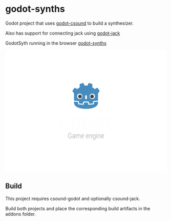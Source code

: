 godot-synths
============

Godot project that uses [godot-csound](https://github.com/nonameentername/godot-csound/) to build a synthesizer.

Also has support for connecting jack using [godot-jack](https://github.com/nonameentername/godot-jack)

GodotSyth running in the browser [godot-synths](https://nonameentername.github.io/godot-synths/godot-synths.html)

![godot-synths](https://github.com/nonameentername/godot-synths/blob/main/godot-synths.png)

Build
-----

This project requires csound-godot and optionally csound-jack.

Build both projects and place the corresponding build artifacts in the addons folder.
